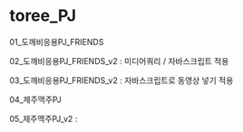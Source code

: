 # toree_PJ
01_도깨비응용PJ_FRIENDS

02_도깨비응용PJ_FRIENDS_v2 : 미디어쿼리 / 자바스크립트 적용

03_도깨비응용PJ_FRIENDS_v2 : 자바스크립트로 동영상 넣기 적용

04_제주맥주PJ

05_제주맥주PJ_v2 :  
